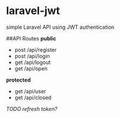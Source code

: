# laravel-jwt

simple Laravel API using JWT authentication

##API Routes
**public**
- post  /api/register
- post  /api/login
- get  /api/logout
- get  /api/open

**protected**
- get  /api/user
- get  /api/closed
 
 *TODO refresh token?*
